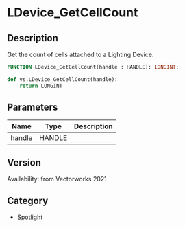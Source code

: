 # LDevice_GetCellCount

## Description
Get the count of cells attached to a Lighting Device.

```pascal
FUNCTION LDevice_GetCellCount(handle : HANDLE): LONGINT;
```

```python
def vs.LDevice_GetCellCount(handle):
    return LONGINT
```

## Parameters
|Name|Type|Description|
|---|---|---|
|handle|HANDLE|   |

## Version
Availability: from Vectorworks 2021

## Category
* [Spotlight](../Categories/Spotlight.md)
